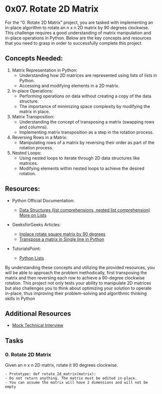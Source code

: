 # 0x07. Rotate 2D Matrix

For the “0. Rotate 2D Matrix” project, you are tasked with implementing an
 in-place algorithm to rotate an n x n 2D matrix by 90 degrees clockwise.
This challenge requires a good understanding of matrix manipulation and
 in-place operations in Python. Below are the key concepts and resources that
 you need to grasp in order to successfully complete this project.

## Concepts Needed:

1. Matrix Representation in Python:
	- Understanding how 2D matrices are represented using lists of lists in Python.
	- Accessing and modifying elements in a 2D matrix.
2. In-place Operations:
	- Performing operations on data without creating a copy of the data structure.
	- The importance of minimizing space complexity by modifying the matrix in place.
3. Matrix Transposition:
	- Understanding the concept of transposing a matrix (swapping rows and columns).
	- Implementing matrix transposition as a step in the rotation process.
4. Reversing Rows in a Matrix:
	- Manipulating rows of a matrix by reversing their order as part of the rotation process.
5. Nested Loops:
	- Using nested loops to iterate through 2D data structures like matrices.
	- Modifying elements within nested loops to achieve the desired rotation.

## Resources:

- Python Official Documentation:
	- [Data Structures (list comprehensions, nested list comprehension)](https://intranet.alxswe.com/rltoken/eZc_ELGxUgkuc4kkE_fd7Q "Data Structures list comprehensions, nested list comprehension")
[More on Lists](https://intranet.alxswe.com/rltoken/0ORj179giGhGe8jpcxBkXg "More on Lists")

- GeeksforGeeks Articles:
	- [Inplace rotate square matrix by 90 degrees](https://intranet.alxswe.com/rltoken/9T8w4mtiIIRDtfLSmEmrLA "Inplace rotate square matrix by 90 degrees")
	- [Transpose a matrix in Single line in Python](https://intranet.alxswe.com/rltoken/JdIFvtej2hMW-Wd9ABHMOA "Transpose a matrix in Single line in Python")

- TutorialsPoint:
	- [Python Lists](https://intranet.alxswe.com/rltoken/rFmzUTpaLGqDXjGA6D9eYw "Python Lists for basics of list manipulation in Python")

By understanding these concepts and utilizing the provided resources, you will
 be able to approach the problem methodically, first transposing the matrix
 and then reversing each row to achieve a 90-degree clockwise rotation.
This project not only tests your ability to manipulate 2D matrices but also
 challenges you to think about optimizing your solution to operate in-place,
 thus improving their problem-solving and algorithmic thinking skills in Python

## Additional Resources

- [Mock Technical Interview](https://intranet.alxswe.com/rltoken/4GPWA9C2AJHtpdGxuIHEPA "Mock Technical Interview")


## Tasks

### 0. Rotate 2D Matrix

Given an n x n 2D matrix, rotate it 90 degrees clockwise.

	- Prototype: def rotate_2d_matrix(matrix):
	- Do not return anything. The matrix must be edited in-place.
	- You can assume the matrix will have 2 dimensions and will not be empty
